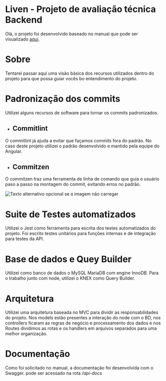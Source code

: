 # Liven - Projeto de avaliação técnica Backend

Olá, o projeto foi desenvolvido baseado no manual que pode ser visualizado <a href="https://www.notion.so/Liven-Projeto-de-avalia-o-t-cnica-Backend-d4449a9534e74b05ac9fcd2cec6024c9">aqui</a>.

# Sobre

Tentarei passar aqui uma visão básica dos recursos utilizados dentro do projeto para que possa guiar vocês bo entendimento
do projeto.

# Padronização dos commits

Utilizei alguns recursos de software para tornar os commits padronizados. &nbsp;

* ## Commitlint &nbsp;
O commitlint já ajuda a evitar que façamos commits fora do padrão. No caso deste projeto utilizei o padrão desenvolvido e mantido pela equipe do Angular.

* ## Commitzen
O commitzen traz uma ferramenta de linha de comando que guia o usuário paso a passo na montagem do commit, evitando erros no padrão.

![Texto alternativo opcional se a imagem não carregar](https://64.media.tumblr.com/97541f52cc5ff52f8845922a356403e4/d2059cfe6c940cea-76/s540x810/906524bb50515db3ebf199ccebc3339555ea7988.png)
    
# Suite de Testes automatizados

Utilizei o Jest como ferramenta para escrita dos testes automatizados do projeto. Foi escrito testes unitários para funções internas e de integração para testes da API.

# Base de dados e Quey Builder

Utilizei como banco de dados o MySQL MariaDB com engine InnoDB. Para o trabalho junto com node, utilizei o KNEX como Query Builder.

# Arquitetura

Utilizei uma arquitetura baseada no MVC para dividir as responsabilidades do projeto. Nos models estão presentes a interação do node com o BD, nos controllers ficaram as regras de negócio 
e processamento dos dados e nos Routes dividimos as rotas e os handlers em arquivos separados para uma melhor organização.

# Documentação

Como foi solicitado no manual, a documentação foi desenvolvida com o Swagger. pode ser acessado na rota   _/api-docs_

